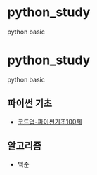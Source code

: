# python_study
python basic

# python_study
python basic

## 파이썬 기초
- [코드업-파이썬기초100제](https://codeup.kr/problemsetsol.php?psid=33)

## 알고리즘
- 백준
